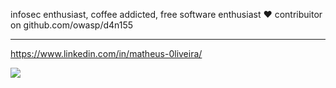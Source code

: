 
infosec enthusiast, coffee addicted, free software enthusiast :heart: 
contribuitor on github.com/owasp/d4n155

---
https://www.linkedin.com/in/matheus-0liveira/


![](https://media2.giphy.com/media/20JY76TfKAhR20SfJu/giphy.gif)

